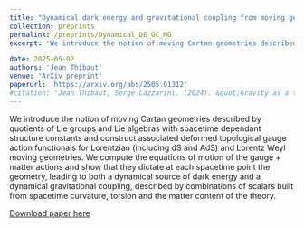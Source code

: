 ```yaml
---
title: "Dynamical dark energy and gravitational coupling from moving geometries"
collection: preprints
permalink: /preprints/Dynamical_DE_GC_MG
excerpt: 'We introduce the notion of moving Cartan geometries described by quotients of Lie groups and Lie algebras with spacetime dependant structure constants and construct associated deformed topological gauge action functionals for Lorentzian (including dS and AdS) and Lorentz*Weyl moving geometries. We compute the equations of motion of the gauge + matter actions and show that they dictate at each spacetime point the geometry, leading to both a dynamical source of dark energy and a dynamical gravitational coupling, described by combinations of scalars built from spacetime curvature, torsion and the matter content of the theory.'

date: 2025-05-02
authors: 'Jean Thibaut'
venue: 'ArXiv preprint'
paperurl: 'https://arxiv.org/abs/2505.01312'
#citation: 'Jean Thibaut, Serge Lazzarini. (2024). &quot;Gravity as a topological gauge theory.&quot; <i>Preprint </i>. 1(1).'
---
```


We introduce the notion of moving Cartan geometries described by quotients of Lie groups and Lie algebras with spacetime dependant structure constants and construct associated deformed topological gauge action functionals for Lorentzian (including dS and AdS) and Lorentz Weyl moving geometries. We compute the equations of motion of the gauge + matter actions and show that they dictate at each spacetime point the geometry, leading to both a dynamical source of dark energy and a dynamical gravitational coupling, described by combinations of scalars built from spacetime curvature, torsion and the matter content of the theory.

 [Download paper here](https://arxiv.org/pdf/2403.05284.pdf)

<!-- Recommended citation: Your Name, You. (2009). "Paper Title Number 1." <i>Journal 1</i>. 1(1). -->